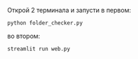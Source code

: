 Открой 2 терминала и запусти в первом:
```
python folder_checker.py
```
во втором:
```
streamlit run web.py
```